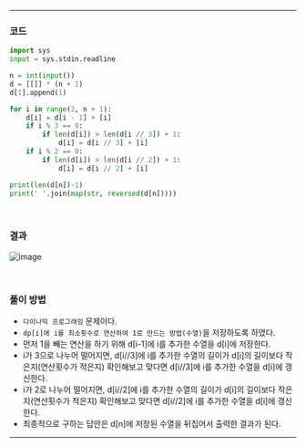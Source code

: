 ___
### 코드
```python
import sys
input = sys.stdin.readline

n = int(input())
d = [[]] * (n + 1)
d[1].append(1)

for i in range(2, n + 1):
    d[i] = d[i - 1] + [i]
    if i % 3 == 0:
        if len(d[i]) > len(d[i // 3]) + 1:
            d[i] = d[i // 3] + [i]
    if i % 2 == 0:
        if len(d[i]) > len(d[i // 2]) + 1:
            d[i] = d[i // 2] + [i]

print(len(d[n])-1)
print(' '.join(map(str, reversed(d[n]))))
```
<br>

### 결과
![image](https://user-images.githubusercontent.com/50696567/214493756-814d87f0-4230-427a-9bb2-f8779ece4146.png)

<br>

### 풀이 방법
- `다이나믹 프로그래밍` 문제이다.
- `dp[i]에 i를 최소횟수로 연산하여 1로 만드는 방법(수열)`을 저장하도록 하였다.
- 먼저 1을 빼는 연산을 하기 위해 d[i-1]에 i를 추가한 수열을 d[i]에 저장한다.
- i가 3으로 나누어 떨어지면, d[i//3]에 i를 추가한 수열의 길이가 d[i]의 길이보다 작은지(연산횟수가 적은지) 확인해보고 맞다면 d[i//3]에 i를 추가한 수열을 d[i]에 갱신한다.
- i가 2로 나누어 떨어지면, d[i//2]에 i를 추가한 수열의 길이가 d[i]의 길이보다 작은지(연산횟수가 적은지) 확인해보고 맞다면 d[i//2]에 i를 추가한 수열을 d[i]에 갱신한다.
- 최종적으로 구하는 답안은 d[n]에 저장된 수열을 뒤집어서 출력한 결과가 된다.
___
